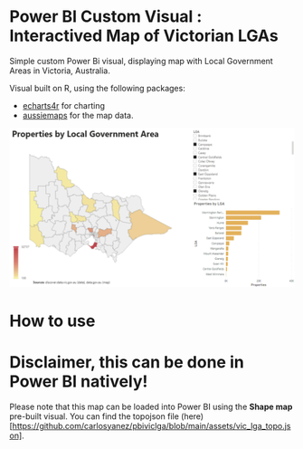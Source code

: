 # Power BI Custom Visual : Interactived Map of Victorian LGAs



Simple custom Power Bi visual, displaying map with Local Government Areas in Victoria, Australia.

Visual built on R, using the following packages:

* [echarts4r](https://echarts4r.john-coene.com/) for charting
* [aussiemaps](https://carlosyanez.github.io/aussiemaps/) for the map data.


![](example/example.png)

# How to use


# Disclaimer, this can be done in Power BI natively!

Please note that this map can be loaded into Power BI using the **Shape map** pre-built visual. You can find the topojson file (here)[https://github.com/carlosyanez/pbiviclga/blob/main/assets/vic_lga_topo.json].
